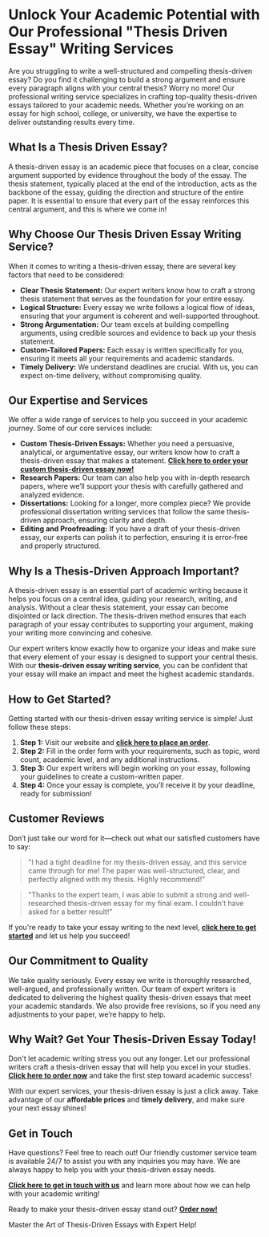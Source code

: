 <h1>Unlock Your Academic Potential with Our Professional "Thesis Driven Essay" Writing Services</h1>

<p>Are you struggling to write a well-structured and compelling thesis-driven essay? Do you find it challenging to build a strong argument and ensure every paragraph aligns with your central thesis? Worry no more! Our professional writing service specializes in crafting top-quality thesis-driven essays tailored to your academic needs. Whether you're working on an essay for high school, college, or university, we have the expertise to deliver outstanding results every time.</p>

<h2>What Is a Thesis Driven Essay?</h2>

<p>A thesis-driven essay is an academic piece that focuses on a clear, concise argument supported by evidence throughout the body of the essay. The thesis statement, typically placed at the end of the introduction, acts as the backbone of the essay, guiding the direction and structure of the entire paper. It is essential to ensure that every part of the essay reinforces this central argument, and this is where we come in!</p>

<h2>Why Choose Our Thesis Driven Essay Writing Service?</h2>

<p>When it comes to writing a thesis-driven essay, there are several key factors that need to be considered:</p>

<ul>
    <li><strong>Clear Thesis Statement:</strong> Our expert writers know how to craft a strong thesis statement that serves as the foundation for your entire essay.</li>
    <li><strong>Logical Structure:</strong> Every essay we write follows a logical flow of ideas, ensuring that your argument is coherent and well-supported throughout.</li>
    <li><strong>Strong Argumentation:</strong> Our team excels at building compelling arguments, using credible sources and evidence to back up your thesis statement.</li>
    <li><strong>Custom-Tailored Papers:</strong> Each essay is written specifically for you, ensuring it meets all your requirements and academic standards.</li>
    <li><strong>Timely Delivery:</strong> We understand deadlines are crucial. With us, you can expect on-time delivery, without compromising quality.</li>
</ul>

<h2>Our Expertise and Services</h2>

<p>We offer a wide range of services to help you succeed in your academic journey. Some of our core services include:</p>

<ul>
    <li><strong>Custom Thesis-Driven Essays:</strong> Whether you need a persuasive, analytical, or argumentative essay, our writers know how to craft a thesis-driven essay that makes a statement. <a href="https://tinyurl.com/topessay?keyword=thesis+driven+essay" target="_blank"><strong>Click here to order your custom thesis-driven essay now!</strong></a></li>
    <li><strong>Research Papers:</strong> Our team can also help you with in-depth research papers, where we’ll support your thesis with carefully gathered and analyzed evidence.</li>
    <li><strong>Dissertations:</strong> Looking for a longer, more complex piece? We provide professional dissertation writing services that follow the same thesis-driven approach, ensuring clarity and depth.</li>
    <li><strong>Editing and Proofreading:</strong> If you have a draft of your thesis-driven essay, our experts can polish it to perfection, ensuring it is error-free and properly structured.</li>
</ul>

<h2>Why Is a Thesis-Driven Approach Important?</h2>

<p>A thesis-driven essay is an essential part of academic writing because it helps you focus on a central idea, guiding your research, writing, and analysis. Without a clear thesis statement, your essay can become disjointed or lack direction. The thesis-driven method ensures that each paragraph of your essay contributes to supporting your argument, making your writing more convincing and cohesive.</p>

<p>Our expert writers know exactly how to organize your ideas and make sure that every element of your essay is designed to support your central thesis. With our <strong>thesis-driven essay writing service</strong>, you can be confident that your essay will make an impact and meet the highest academic standards.</p>

<h2>How to Get Started?</h2>

<p>Getting started with our thesis-driven essay writing service is simple! Just follow these steps:</p>

<ol>
    <li><strong>Step 1:</strong> Visit our website and <a href="https://tinyurl.com/topessay?keyword=thesis+driven+essay" target="_blank"><strong>click here to place an order</strong></a>.</li>
    <li><strong>Step 2:</strong> Fill in the order form with your requirements, such as topic, word count, academic level, and any additional instructions.</li>
    <li><strong>Step 3:</strong> Our expert writers will begin working on your essay, following your guidelines to create a custom-written paper.</li>
    <li><strong>Step 4:</strong> Once your essay is complete, you’ll receive it by your deadline, ready for submission!</li>
</ol>

<h2>Customer Reviews</h2>

<p>Don’t just take our word for it—check out what our satisfied customers have to say:</p>

<blockquote>"I had a tight deadline for my thesis-driven essay, and this service came through for me! The paper was well-structured, clear, and perfectly aligned with my thesis. Highly recommend!"</blockquote>

<blockquote>"Thanks to the expert team, I was able to submit a strong and well-researched thesis-driven essay for my final exam. I couldn’t have asked for a better result!"</blockquote>

<p>If you're ready to take your essay writing to the next level, <a href="https://tinyurl.com/topessay?keyword=thesis+driven+essay" target="_blank"><strong>click here to get started</strong></a> and let us help you succeed!</p>

<h2>Our Commitment to Quality</h2>

<p>We take quality seriously. Every essay we write is thoroughly researched, well-argued, and professionally written. Our team of expert writers is dedicated to delivering the highest quality thesis-driven essays that meet your academic standards. We also provide free revisions, so if you need any adjustments to your paper, we’re happy to help.</p>

<h2>Why Wait? Get Your Thesis-Driven Essay Today!</h2>

<p>Don't let academic writing stress you out any longer. Let our professional writers craft a thesis-driven essay that will help you excel in your studies. <a href="https://tinyurl.com/topessay?keyword=thesis+driven+essay" target="_blank"><strong>Click here to order now</strong></a> and take the first step toward academic success!</p>

<p>With our expert services, your thesis-driven essay is just a click away. Take advantage of our <strong>affordable prices</strong> and <strong>timely delivery</strong>, and make sure your next essay shines!</p>

<h2>Get in Touch</h2>

<p>Have questions? Feel free to reach out! Our friendly customer service team is available 24/7 to assist you with any inquiries you may have. We are always happy to help you with your thesis-driven essay needs.</p>

<p><a href="https://tinyurl.com/topessay?keyword=thesis+driven+essay" target="_blank"><strong>Click here to get in touch with us</strong></a> and learn more about how we can help with your academic writing!</p>

<p>Ready to make your thesis-driven essay stand out? <a href="https://tinyurl.com/topessay?keyword=thesis+driven+essay" target="_blank"><strong>Order now!</strong></a></p>
Master the Art of Thesis-Driven Essays with Expert Help!
